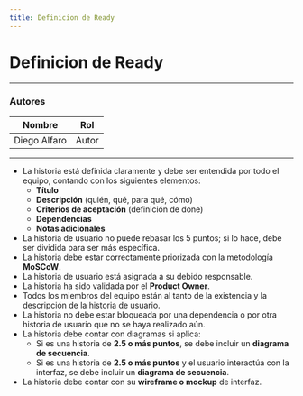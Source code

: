 ```yaml
---
title: Definicion de Ready
---
```


# Definicion de Ready

---

### Autores

| Nombre       | Rol   |
| ------------ | ----- |
| Diego Alfaro | Autor |

---

- La historia está definida claramente y debe ser entendida por todo el equipo, contando con los siguientes elementos:
  - **Título**
  - **Descripción** (quién, qué, para qué, cómo)
  - **Criterios de aceptación** (definición de done)
  - **Dependencias**
  - **Notas adicionales**
- La historia de usuario no puede rebasar los 5 puntos; si lo hace, debe ser dividida para ser más específica.
- La historia debe estar correctamente priorizada con la metodología **MoSCoW**.
- La historia de usuario está asignada a su debido responsable.
- La historia ha sido validada por el **Product Owner**.
- Todos los miembros del equipo están al tanto de la existencia y la descripción de la historia de usuario.
- La historia no debe estar bloqueada por una dependencia o por otra historia de usuario que no se haya realizado aún.
- La historia debe contar con diagramas si aplica:
  - Si es una historia de **2.5 o más puntos**, se debe incluir un **diagrama de secuencia**.
  - Si es una historia de **2.5 o más puntos** y el usuario interactúa con la interfaz, se debe incluir un **diagrama de secuencia**.
- La historia debe contar con su **wireframe o mockup** de interfaz.
